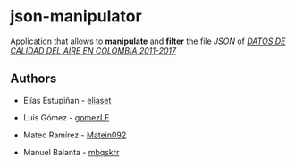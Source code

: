 # json-manipulator

 Application that allows to **manipulate** and **filter** the file  *JSON* of [*DATOS DE CALIDAD DEL AIRE EN COLOMBIA 2011-2017*](https://www.datos.gov.co/Ambiente-y-Desarrollo-Sostenible/DATOS-DE-CALIDAD-DEL-AIRE-EN-COLOMBIA-2011-2017/ysq6-ri4e)



## Authors

- Elías Estupiñan - [eliaset](https://github.com/eliaset)

- Luis Gómez - [gomezLF](https://github.com/gomezLF)

- Mateo Ramírez - [Matein092](https://github.com/Matein092)

- Manuel Balanta - [mbqskrr](https://github.com/mbqskrr)

  



